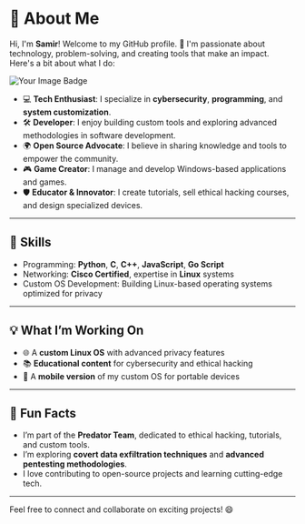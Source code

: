 
# 👋 About Me

Hi, I'm **Samir**! Welcome to my GitHub profile. 🚀 I'm passionate about technology, problem-solving, and creating tools that make an impact. Here's a bit about what I do:

 <img src="https://tryhackme-badges.s3.amazonaws.com/puncho763.png" alt="Your Image Badge" />

- 💻 **Tech Enthusiast**: I specialize in **cybersecurity**, **programming**, and **system customization**. 
- 🛠️ **Developer**: I enjoy building custom tools and exploring advanced methodologies in software development.
- 🌍 **Open Source Advocate**: I believe in sharing knowledge and tools to empower the community.  
- 🎮 **Game Creator**: I manage and develop Windows-based applications and games.  
- 🛡️ **Educator & Innovator**: I create tutorials, sell ethical hacking courses, and design specialized devices.  

---

## 🔧 Skills

- Programming: **Python**, **C**, **C++**, **JavaScript**, **Go Script**
- Networking: **Cisco Certified**, expertise in **Linux** systems
- Custom OS Development: Building Linux-based operating systems optimized for privacy

---

## 💡 What I’m Working On

- 🌐 A **custom Linux OS** with advanced privacy features
- 📚 **Educational content** for cybersecurity and ethical hacking
- 📱 A **mobile version** of my custom OS for portable devices

---

## 🎯 Fun Facts

- I’m part of the **Predator Team**, dedicated to ethical hacking, tutorials, and custom tools.
- I’m exploring **covert data exfiltration techniques** and **advanced pentesting methodologies**.
- I love contributing to open-source projects and learning cutting-edge tech.  

---

Feel free to connect and collaborate on exciting projects! 😄

